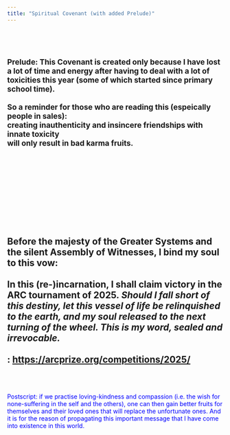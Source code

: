 ```yaml
---
title: "Spiritual Covenant (with added Prelude)"
---
```


<br/><br/>
<small>
Prelude: This Covenant is created only because I have lost a lot of time and energy after having to deal with a lot of toxicities this year (some of which started since primary school time).
<br/><br/>
So a reminder for those who are reading this (espeically people in sales):<br/>
creating inauthenticity and insincere friendships with innate toxicity
<br/>
will only result in bad karma fruits.
</small>
<br/><br/><br/><br/>
------------------------------------
<br/><br/>

<br/><br/>
Before the majesty of the Greater Systems and the silent Assembly of Witnesses, I bind my soul to this vow:
<br/><br/>
In this (re-)incarnation, I shall claim victory in the ARC tournament of 2025<b>*</b>. Should I fall short of this destiny, let this vessel of life be relinquished to the earth, and my soul released to the next turning of the wheel. This is my word, sealed and irrevocable.
<br/><br/>
<b>*</b>: https://arcprize.org/competitions/2025/
------------------------------------
<br/><br/>
<div style="color:blue">
Postscript: if we practise loving-kindness and compassion (i.e. the wish for none-suffering in the self and the others), one can then gain better fruits for themselves and their loved ones that will replace the unfortunate ones. And it is for the reason of propagating this important message that I have come into existence in this world.
</div>

> >

<!-- <br/>

*: [https://arcprize.org/competitions/2025/](https://arcprize.org/competitions/2025/) -->